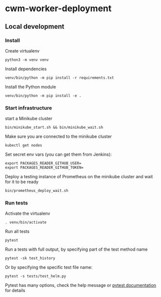 # cwm-worker-deployment

## Local development

### Install

Create virtualenv

```
python3 -m venv venv
```

Install dependencies

```
venv/bin/python -m pip install -r requirements.txt
```

Install the Python module

```
venv/bin/python -m pip install -e .
```

### Start infrastructure

start a Minikube cluster

```
bin/minikube_start.sh && bin/minikube_wait.sh
``` 

Make sure you are connected to the minikube cluster

```
kubectl get nodes
```

Set secret env vars (you can get them from Jenkins):

```
export PACKAGES_READER_GITHUB_USER=
export PACKAGES_READER_GITHUB_TOKEN=
```

Deploy a testing instance of Prometheus on the minikube cluster and wait for it to be ready 

```
bin/prometheus_deploy_wait.sh
```

### Run tests

Activate the virtualenv

```
. venv/bin/activate
```

Run all tests

```
pytest
```

Run a tests with full output, by specifying part of the test method name

```
pytest -sk test_history
```

Or by specifying the specific test file name:

```
pytest -s tests/test_helm.py
```

Pytest has many options, check the help message or [pytest documentation](https://docs.pytest.org/en/latest/) for details
